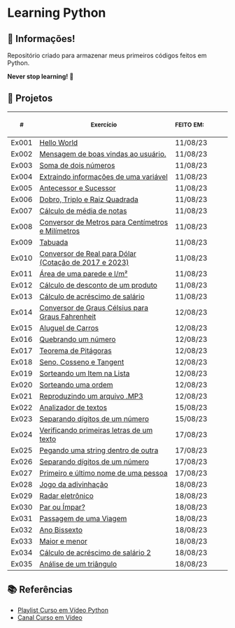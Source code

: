 # Learning Python

## 📖 Informações!

Repositório criado para armazenar meus primeiros códigos feitos em Python.

<strong>Never stop learning! 💭</strong>

## 📂 Projetos

<table>
    <thead>
        <tr>
            <th align="center">
                <img width="20" height="1"> 
                <p>
                    <small>#</small>
                </p>
            </th>
            <th align="center">
                <img width="300" height="1"> 
                <p> 
                    <small>
                        Exercício
                    </small>
                </p>
            </th>
            <th align="left">
                <img width="140" height="1">
                <p align="left"> 
                    <small>
                    FEITO EM:
                    </small>
                </p>
            </th>
        </tr>
    </thead>
    <tbody>
        <tr>
            <td>Ex001</td>
            <td><a href="./tasks">Hello World</a></td>
            <td>11/08/23</td>
        </tr>
        <tr>
            <td>Ex002</td>
            <td><a href="./tasks">Mensagem de boas vindas ao usuário.</a></td>
            <td>11/08/23</td>
        </tr>
        <tr>
            <td>Ex003</td>
            <td><a href="./tasks">Soma de dois números</a></td>
            <td>11/08/23</td>
        </tr>
        <tr>
            <td>Ex004</td>
            <td><a href="./tasks">Extraindo informações de uma variável</a></td>
            <td>11/08/23</td>
        </tr>
        <tr>
            <td>Ex005</td>
            <td><a href="./tasks">Antecessor e Sucessor</a></td>
            <td>11/08/23</td>
        </tr>
        <tr>
            <td>Ex006</td>
            <td><a href="./tasks">Dobro, Triplo e Raiz Quadrada</a></td>
            <td>11/08/23</td>
        </tr>
        <tr>
            <td>Ex007</td>
            <td><a href="./tasks">Cálculo de média de notas</a></td>
            <td>11/08/23</td>
        </tr>
        <tr>
            <td>Ex008</td>
            <td><a href="./tasks">Conversor de Metros para Centímetros e Milímetros</a></td>
            <td>11/08/23</td>
        </tr>
        <tr>
            <td>Ex009</td>
            <td><a href="./tasks">Tabuada</a></td>
            <td>11/08/23</td>
        </tr>
        <tr>
            <td>Ex010</td>
            <td><a href="./tasks">Conversor de Real para Dólar (Cotação de 2017 e 2023)</a></td>
            <td>11/08/23</td>
        </tr>
        <tr>
            <td>Ex011</td>
            <td><a href="./tasks">Área de uma parede e l/m²</a></td>
            <td>11/08/23</td>
        </tr>
        <tr>
            <td>Ex012</td>
            <td><a href="./tasks">Cálculo de desconto de um produto</a></td>
            <td>11/08/23</td>
        </tr>
        <tr>
            <td>Ex013</td>
            <td><a href="./tasks">Cálculo de acréscimo de salário</a></td>
            <td>11/08/23</td>
        </tr>
        <tr>
            <td>Ex014</td>
            <td><a href="./tasks">Conversor de Graus Célsius para Graus Fahrenheit</a></td>
            <td>12/08/23</td>
        </tr>
        <tr>
            <td>Ex015</td>
            <td><a href="./tasks">Aluguel de Carros</a></td>
            <td>12/08/23</td>
        </tr>
        <tr>
            <td>Ex016</td>
            <td><a href="./tasks">Quebrando um número</a></td>
            <td>12/08/23</td>
        </tr>
        <tr>
            <td>Ex017</td>
            <td><a href="./tasks">Teorema de Pitágoras</a></td>
            <td>12/08/23</td>
        </tr>
        <tr>
            <td>Ex018</td>
            <td><a href="./tasks">Seno, Cosseno e Tangent</a></td>
            <td>12/08/23</td>
        </tr>
        <tr>
            <td>Ex019</td>
            <td><a href="./tasks">Sorteando um Item na Lista</a></td>
            <td>12/08/23</td>
        </tr>
        <tr>
            <td>Ex020</td>
            <td><a href="./tasks">Sorteando uma ordem</a></td>
            <td>12/08/23</td>
        </tr>
        <tr>
            <td>Ex021</td>
            <td><a href="./tasks/ex021/">Reproduzindo um arquivo .MP3</a></td>
            <td>12/08/23</td>
        </tr>
        <tr>
            <td>Ex022</td>
            <td><a href="./tasks">Analizador de textos</a></td>
            <td>15/08/23</td>
        </tr>
        <tr>
            <td>Ex023</td>
            <td><a href="./tasks">Separando dígitos de um número</a></td>
            <td>15/08/23</td>
        </tr>
        <tr>
            <td>Ex024</td>
            <td><a href="./tasks">Verificando primeiras letras de um texto</a></td>
            <td>17/08/23</td>
        </tr>
        <tr>
            <td>Ex025</td>
            <td><a href="./tasks">Pegando uma string dentro de outra</a></td>
            <td>17/08/23</td>
        </tr>
        <tr>
            <td>Ex026</td>
            <td><a href="./tasks">Separando dígitos de um número</a></td>
            <td>17/08/23</td>
        </tr>
        <tr>
            <td>Ex027</td>
            <td><a href="./tasks">Primeiro e último nome de uma pessoa</a></td>
            <td>17/08/23</td>
        </tr>
        <tr>
            <td>Ex028</td>
            <td><a href="./tasks">Jogo da adivinhação</a></td>
            <td>18/08/23</td>
        </tr>
        <tr>
            <td>Ex029</td>
            <td><a href="./tasks">Radar eletrônico</a></td>
            <td>18/08/23</td>
        </tr>
        <tr>
            <td>Ex030</td>
            <td><a href="./tasks">Par ou Ímpar?</a></td>
            <td>18/08/23</td>
        </tr>
        <tr>
            <td>Ex031</td>
            <td><a href="./tasks">Passagem de uma Viagem</a></td>
            <td>18/08/23</td>
        </tr>
        <tr>
            <td>Ex032</td>
            <td><a href="./tasks">Ano Bissexto</a></td>
            <td>18/08/23</td>
        </tr>
        <tr>
            <td>Ex033</td>
            <td><a href="./tasks">Maior e menor</a></td>
            <td>18/08/23</td>
        </tr>
        <tr>
            <td>Ex034</td>
            <td><a href="./tasks">Cálculo de acréscimo de salário 2</a></td>
            <td>18/08/23</td>
        </tr>
        <tr>
            <td>Ex035</td>
            <td><a href="./tasks">Análise de um triângulo</a></td>
            <td>18/08/23</td>
        </tr>
    </tbody>
</table>

## 📚 Referências

- [Playlist Curso em Vídeo Python](https://www.youtube.com/playlist?list=PLvE-ZAFRgX8hnECDn1v9HNTI71veL3oW0)
- [Canal Curso em Vídeo](https://www.youtube.com/@CursoemVideo)
